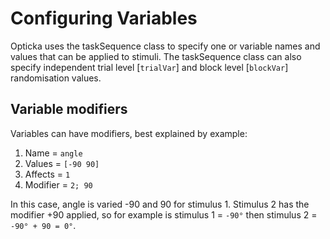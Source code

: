 # Configuring Variables

Opticka uses the taskSequence class to specify one or variable names and values that can be applied to stimuli. The taskSequence class can also specify independent trial level [`trialVar`] and block level [`blockVar`] randomisation values. 

## Variable modifiers

Variables can have modifiers, best explained by example:

1. Name = `angle`
2. Values = `[-90 90]`
3. Affects = `1`
4. Modifier = `2; 90`

In this case, angle is varied -90 and 90 for stimulus 1. Stimulus 2 has the modifier +90 applied, so for example is stimulus 1 = `-90°` then stimulus 2 = `-90° + 90 = 0°`.

